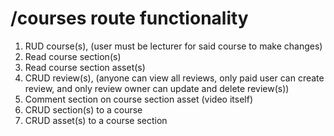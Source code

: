 # /courses route functionality

1. RUD course(s), (user must be lecturer for said course to make changes)
1. Read course section(s)
1. Read course section asset(s)
1. CRUD review(s), (anyone can view all reviews, only paid user can create review, and only review owner can update and delete review(s))
1. Comment section on course section asset (video itself)
1. CRUD section(s) to a course
1. CRUD asset(s) to a course section
